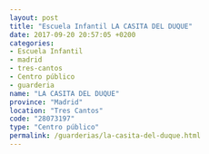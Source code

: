 ```yaml
---
layout: post
title: "Escuela Infantil LA CASITA DEL DUQUE"
date: 2017-09-20 20:57:05 +0200
categories:
- Escuela Infantil
- madrid
- tres-cantos
- Centro público
- guarderia
name: "LA CASITA DEL DUQUE"
province: "Madrid"
location: "Tres Cantos"
code: "28073197"
type: "Centro público"
permalink: /guarderias/la-casita-del-duque.html
---
```

